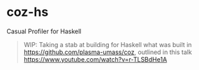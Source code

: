 # coz-hs
Casual Profiler for Haskell

> WIP: Taking a stab at building for Haskell what was built in https://github.com/plasma-umass/coz, outlined in this talk https://www.youtube.com/watch?v=r-TLSBdHe1A
